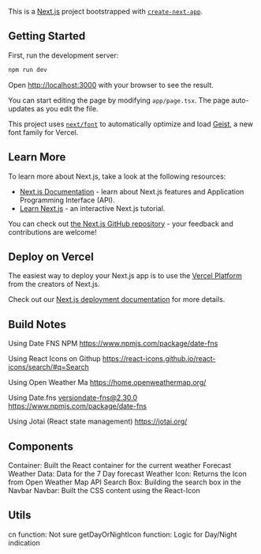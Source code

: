 This is a [Next.js](https://nextjs.org) project bootstrapped with [`create-next-app`](https://nextjs.org/docs/app/api-reference/cli/create-next-app).

## Getting Started

First, run the development server:

```bash
npm run dev
```

Open [http://localhost:3000](http://localhost:3000) with your browser to see the result.

You can start editing the page by modifying `app/page.tsx`. The page auto-updates as you edit the file.

This project uses [`next/font`](https://nextjs.org/docs/app/building-your-application/optimizing/fonts) to automatically optimize and load [Geist](https://vercel.com/font), a new font family for Vercel.

## Learn More

To learn more about Next.js, take a look at the following resources:

- [Next.js Documentation](https://nextjs.org/docs) - learn about Next.js features and Application Programming Interface (API).
- [Learn Next.js](https://nextjs.org/learn) - an interactive Next.js tutorial.

You can check out [the Next.js GitHub repository](https://github.com/vercel/next.js) - your feedback and contributions are welcome!

## Deploy on Vercel

The easiest way to deploy your Next.js app is to use the [Vercel Platform](https://vercel.com/new?utm_medium=default-template&filter=next.js&utm_source=create-next-app&utm_campaign=create-next-app-readme) from the creators of Next.js.

Check out our [Next.js deployment documentation](https://nextjs.org/docs/app/building-your-application/deploying) for more details.

## Build Notes
Using Date FNS NPM
https://www.npmjs.com/package/date-fns

Using React Icons on Githup
https://react-icons.github.io/react-icons/search/#q=Search

 Using Open Weather Ma
 https://home.openweathermap.org/

 Using Date.fns
 versiondate-fns@2.30.0
 https://www.npmjs.com/package/date-fns

 Using Jotai (React state management)
 https://jotai.org/

 ## Components
 Container: Built the React container for the current weather
 Forecast Weather Data: Data for the 7 Day forecast
 Weather Icon: Returns the Icon from Open Weather Map API 
 Search Box: Building the search box in the Navbar
 Navbar: Built the CSS content using the React-Icon

 ## Utils
cn function: Not sure 
getDayOrNightIcon function: Logic for Day/Night indication
 